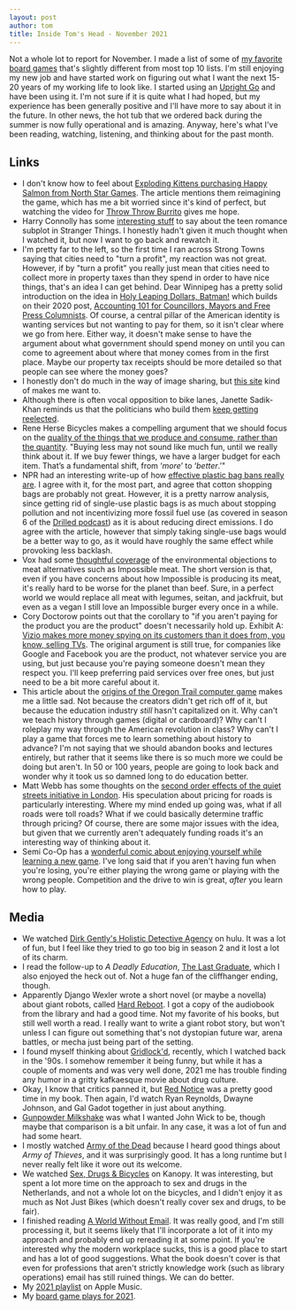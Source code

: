 ```yaml
---
layout: post
author: tom
title: Inside Tom's Head - November 2021
---
```

Not a whole lot to report for November. I made a list of some of [my favorite board games](http://pawnstorm.net/2021/11/25/board-game-top-ten-2021.html) that's slightly different from most top 10 lists. I'm still enjoying my new job and have started work on figuring out what I want the next 15-20 years of my working life to look like. I started using an [Upright Go](https://www.uprightpose.com/) and have been using it. I'm not sure if it is quite what I had hoped, but my experience has been generally positive and I'll have more to say about it in the future. In other news, the hot tub that we ordered back during the summer is now fully operational and is amazing. Anyway, here's what I've been reading, watching, listening, and thinking about for the past month.

## Links
- I don't know how to feel about [Exploding Kittens purchasing Happy Salmon from North Star Games](https://apnews.com/press-release/BusinessWire/lifestyle-science-games-stars-21de18215bdf42b08539cc0926983caa). The article mentions them reimagining the game, which has me a bit worried since it's kind of perfect, but watching the video for [Throw Throw Burrito](https://www.explodingkittens.com/products/throw-throw-burrito-original-edition) gives me hope.
- Harry Connolly has some [interesting stuff](http://harryjconnolly.com/the-teen-romance-subplot-in-stranger-things-season-one-happy-stranger-things-day/) to say about the teen romance subplot in Stranger Things. I honestly hadn't given it much thought when I watched it, but now I want to go back and rewatch it.
- I'm pretty far to the left, so the first time I ran across Strong Towns saying that cities need to "turn a profit", my reaction was not great. However, if by "turn a profit" you really just mean that cities need to collect more in property taxes than they spend in order to have nice things, that's an idea I can get behind. Dear Winnipeg has a pretty solid introduction on the idea in [Holy Leaping Dollars, Batman!](https://www.dearwinnipeg.com/2021/10/26/holy-leaping-dollars-batman/) which builds on their 2020 post, [Accounting 101 for Councillors, Mayors and Free Press Columnists](https://www.dearwinnipeg.com/2020/02/24/accounting-101-for-councillors-mayors-and-free-press-columnists/). Of course, a central pillar of the American identity is wanting services but not wanting to pay for them, so it isn't clear where we go from here. Either way, it doesn't make sense to have the argument about what government should spend money on until you can come to agreement about where that money comes from in the first place. Maybe our property tax receipts should be more detailed so that people can see where the money goes?
- I honestly don't do much in the way of image sharing, but [this site](https://imgz.org/) kind of makes me want to.
- Although there is often vocal opposition to bike lanes, Janette Sadik-Khan reminds us that the politicians who build them [keep getting reelected](https://www.theguardian.com/environment/bike-blog/2021/oct/29/the-bikelash-paradox-how-cycle-lanes-enrage-some-but-win-votes).
- Rene Herse Bicycles makes a compelling argument that we should focus on the [quality of the things that we produce and consume, rather than the quantity](https://www.renehersecycles.com/lets-focus-on-humans-not-things/). "Buying less may not sound like much fun, until we really think about it. If we buy fewer things, we have a larger budget for each item. That’s a fundamental shift, from ‘*more*’ to ‘*better*.’"
- NPR had an interesting write-up of how [effective plastic bag bans really are](https://www.npr.org/sections/money/2019/04/09/711181385/are-plastic-bag-bans-garbage). I agree with it, for the most part, and agree that cotton shopping bags are probably not great. However, it is a pretty narrow analysis, since getting rid of single-use plastic bags is as much about stopping pollution and not incentivizing more fossil fuel use (as covered in season 6 of the [Drilled podcast](https://drillednews.com/podcast-2/)) as it is about reducing direct emissions. I do agree with the article, however that simply taking single-use bags would be a better way to go, as it would have roughly the same effect while provoking less backlash.
- Vox had some [thoughtful coverage](https://www.vox.com/22787178/beyond-impossible-plant-based-vegetarian-meat-climate-environmental-impact-sustainability) of the environmental objections to meat alternatives such as Impossible meat. The short version is that, even if you have concerns about how Impossible is producing its meat, it's really hard to be worse for the planet than beef. Sure, in a perfect world we would replace all meat with legumes, seitan, and jackfruit, but even as a vegan I still love an Impossible burger every once in a while.
- Cory Doctorow points out that the corollary to "if you aren't paying for the product you are the product" doesn't necessarily hold up. Exhibit A: [Vizio makes more money spying on its customers than it does from, you know, selling TVs](https://pluralistic.net/2021/11/14/still-the-product/#vizio). The original argument is still true, for companies like Google and Facebook you are the product, not whatever service you are using, but just because you're paying someone doesn't mean they respect you. I'll keep preferring paid services over free ones, but just need to be a bit more careful about it.
- This article about the [origins of the Oregon Trail computer game](https://slate.com/news-and-politics/2021/11/oregon-trail-game-history-inventor-don-rawitsch.html) makes me a little sad. Not because the creators didn't get rich off of it, but because the education industry *still* hasn't capitalized on it. Why can't we teach history through games (digital or cardboard)? Why can't I roleplay my way through the American revolution in class? Why can't I play a game that forces me to learn something about history to advance? I'm not saying that we should abandon books and lectures entirely, but rather that it seems like there is so much more we could be doing but aren't. In 50 or 100 years, people are going to look back and wonder why it took us so damned long to do education better.
- Matt Webb has some thoughts on the [second order effects of the quiet streets initiative in London](https://interconnected.org/home/2021/11/26/ltns). His speculation about pricing for roads is particularly interesting. Where my mind ended up going was, what if all roads were toll roads? What if we could basically determine traffic through pricing? Of course, there are some major issues with the idea, but given that we currently aren't adequately funding roads it's an interesting way of thinking about it.
- Semi Co-Op has a [wonderful comic about enjoying yourself while learning a new game](https://www.semicoop.com/comic/left-or-right/). I've long said that if you aren't having fun when you're losing, you're either playing the wrong game or playing with the wrong people. Competition and the drive to win is great, *after* you learn how to play.

## Media
- We watched [Dirk Gently's Holistic Detective Agency](https://www.themoviedb.org/tv/67773-dirk-gently) on hulu. It was a lot of fun, but I feel like they tried to go too big in season 2 and it lost a lot of its charm.
- I read the follow-up to *A Deadly Education*, [The Last Graduate](https://www.naominovik.com/the-last-graduate/), which I also enjoyed the heck out of. Not a huge fan of the cliffhanger ending, though.
- Apparently Django Wexler wrote a short novel (or maybe a novella) about giant robots, called [Hard Reboot](https://djangowexler.com/writing/hard-reboot/). I got a copy of the audiobook from the library and had a good time. Not my favorite of his books, but still well worth a read. I really want to write a giant robot story, but won't unless I can figure out something that's not dystopian future war, arena battles, or mecha just being part of the setting.
- I found myself thinking about [Gridlock'd](https://www.themoviedb.org/movie/12489-gridlock-d), recently, which I watched back in the '90s. I somehow remember it being funny, but while it has a couple of moments and was very well done, 2021 me has trouble finding any humor in a gritty kafkaesque movie about drug culture.
- Okay, I know that critics panned it, but [Red Notice](https://www.themoviedb.org/movie/512195-red-notice) was a pretty good time in my book. Then again, I'd watch Ryan Reynolds, Dwayne Johnson, and Gal Gadot together in just about anything.
- [Gunpowder Milkshake](https://www.themoviedb.org/movie/574060-gunpowder-milkshake) was what I wanted John Wick to be, though maybe that comparison is a bit unfair. In any case, it was a lot of fun and had some heart.
- I mostly watched [Army of the Dead](https://www.themoviedb.org/movie/503736-army-of-the-dead) because I heard good things about *Army of Thieves*, and it was surprisingly good. It has a long runtime but I never really felt like it wore out its welcome.
- We watched [Sex, Drugs & Bicycles](https://www.themoviedb.org/movie/648078-sex-drugs-bicycles) on Kanopy. It was interesting, but spent a lot more time on the approach to sex and drugs in the Netherlands, and not a whole lot on the bicycles, and I didn't enjoy it as much as Not Just Bikes (which doesn't really cover sex and drugs, to be fair).
- I finished reading [A World Without Email](https://www.calnewport.com/books/a-world-without-email/). It was really good, and I'm still processing it, but it seems likely that I'll incorporate a lot of it into my approach and probably end up rereading it at some point. If you're interested why the modern workplace sucks, this is a good place to start and has a lot of good suggestions. What the book doesn't cover is that even for professions that aren't strictly knowledge work (such as library operations) email has still ruined things. We can do better.
- My [2021 playlist](https://music.apple.com/us/playlist/2021/pl.u-LdbqerrF633WDl?ls) on Apple Music.
- My [board game plays for 2021](https://boardgamegeek.com/plays/bydate/user/pawnstorm/subtype/boardgame/start/2021-01-01/end/2021-12-31).
